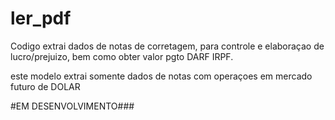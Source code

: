 # ler_pdf
Codigo extrai dados de notas de corretagem, para controle e elaboraçao de lucro/prejuizo, bem como obter valor pgto DARF IRPF.

este modelo extrai somente dados de notas com operaçoes em mercado futuro de DOLAR

#EM DESENVOLVIMENTO###
